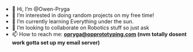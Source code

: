 - 👋 Hi, I’m @Owen-Pryga
- 👀 I’m interested in doing random projects on my free time!
- 🌱 I’m currently learning Everything under the sun.
- 💞️ I’m looking to collaborate on Robotics stuff so just ask
- 📫 How to reach me: <strong>opryga@opprototyping.com (nvm totally dosent work gotta set up my email server)

<!---
Owen-Pryga/Owen-Pryga is a ✨ special ✨ repository because its `README.md` (this file) appears on your GitHub profile.
You can click the Preview link to take a look at your changes.
--->
